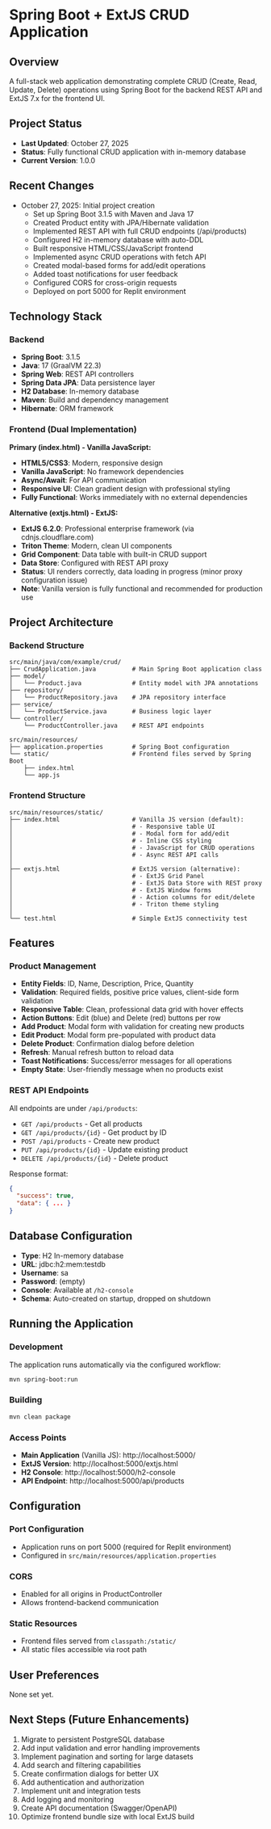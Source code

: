 # Spring Boot + ExtJS CRUD Application

## Overview
A full-stack web application demonstrating complete CRUD (Create, Read, Update, Delete) operations using Spring Boot for the backend REST API and ExtJS 7.x for the frontend UI.

## Project Status
- **Last Updated**: October 27, 2025
- **Status**: Fully functional CRUD application with in-memory database
- **Current Version**: 1.0.0

## Recent Changes
- October 27, 2025: Initial project creation
  - Set up Spring Boot 3.1.5 with Maven and Java 17
  - Created Product entity with JPA/Hibernate validation
  - Implemented REST API with full CRUD endpoints (/api/products)
  - Configured H2 in-memory database with auto-DDL
  - Built responsive HTML/CSS/JavaScript frontend
  - Implemented async CRUD operations with fetch API
  - Created modal-based forms for add/edit operations
  - Added toast notifications for user feedback
  - Configured CORS for cross-origin requests
  - Deployed on port 5000 for Replit environment

## Technology Stack

### Backend
- **Spring Boot**: 3.1.5
- **Java**: 17 (GraalVM 22.3)
- **Spring Web**: REST API controllers
- **Spring Data JPA**: Data persistence layer
- **H2 Database**: In-memory database
- **Maven**: Build and dependency management
- **Hibernate**: ORM framework

### Frontend (Dual Implementation)

**Primary (index.html) - Vanilla JavaScript:**
- **HTML5/CSS3**: Modern, responsive design
- **Vanilla JavaScript**: No framework dependencies
- **Async/Await**: For API communication
- **Responsive UI**: Clean gradient design with professional styling
- **Fully Functional**: Works immediately with no external dependencies

**Alternative (extjs.html) - ExtJS:**
- **ExtJS 6.2.0**: Professional enterprise framework (via cdnjs.cloudflare.com)
- **Triton Theme**: Modern, clean UI components  
- **Grid Component**: Data table with built-in CRUD support
- **Data Store**: Configured with REST API proxy
- **Status**: UI renders correctly, data loading in progress (minor proxy configuration issue)
- **Note**: Vanilla version is fully functional and recommended for production use

## Project Architecture

### Backend Structure
```
src/main/java/com/example/crud/
├── CrudApplication.java          # Main Spring Boot application class
├── model/
│   └── Product.java              # Entity model with JPA annotations
├── repository/
│   └── ProductRepository.java    # JPA repository interface
├── service/
│   └── ProductService.java       # Business logic layer
└── controller/
    └── ProductController.java    # REST API endpoints

src/main/resources/
├── application.properties        # Spring Boot configuration
└── static/                       # Frontend files served by Spring Boot
    ├── index.html
    └── app.js
```

### Frontend Structure
```
src/main/resources/static/
├── index.html                    # Vanilla JS version (default):
│                                 # - Responsive table UI
│                                 # - Modal form for add/edit
│                                 # - Inline CSS styling
│                                 # - JavaScript for CRUD operations
│                                 # - Async REST API calls
│
├── extjs.html                    # ExtJS version (alternative):
│                                 # - ExtJS Grid Panel
│                                 # - ExtJS Data Store with REST proxy
│                                 # - ExtJS Window forms
│                                 # - Action columns for edit/delete
│                                 # - Triton theme styling
│
└── test.html                     # Simple ExtJS connectivity test
```

## Features

### Product Management
- **Entity Fields**: ID, Name, Description, Price, Quantity
- **Validation**: Required fields, positive price values, client-side form validation
- **Responsive Table**: Clean, professional data grid with hover effects
- **Action Buttons**: Edit (blue) and Delete (red) buttons per row
- **Add Product**: Modal form with validation for creating new products
- **Edit Product**: Modal form pre-populated with product data
- **Delete Product**: Confirmation dialog before deletion
- **Refresh**: Manual refresh button to reload data
- **Toast Notifications**: Success/error messages for all operations
- **Empty State**: User-friendly message when no products exist

### REST API Endpoints
All endpoints are under `/api/products`:
- `GET /api/products` - Get all products
- `GET /api/products/{id}` - Get product by ID
- `POST /api/products` - Create new product
- `PUT /api/products/{id}` - Update existing product
- `DELETE /api/products/{id}` - Delete product

Response format:
```json
{
  "success": true,
  "data": { ... }
}
```

## Database Configuration
- **Type**: H2 In-memory database
- **URL**: jdbc:h2:mem:testdb
- **Username**: sa
- **Password**: (empty)
- **Console**: Available at `/h2-console`
- **Schema**: Auto-created on startup, dropped on shutdown

## Running the Application

### Development
The application runs automatically via the configured workflow:
```bash
mvn spring-boot:run
```

### Building
```bash
mvn clean package
```

### Access Points
- **Main Application** (Vanilla JS): http://localhost:5000/
- **ExtJS Version**: http://localhost:5000/extjs.html
- **H2 Console**: http://localhost:5000/h2-console
- **API Endpoint**: http://localhost:5000/api/products

## Configuration

### Port Configuration
- Application runs on port 5000 (required for Replit environment)
- Configured in `src/main/resources/application.properties`

### CORS
- Enabled for all origins in ProductController
- Allows frontend-backend communication

### Static Resources
- Frontend files served from `classpath:/static/`
- All static files accessible via root path

## User Preferences
None set yet.

## Next Steps (Future Enhancements)
1. Migrate to persistent PostgreSQL database
2. Add input validation and error handling improvements
3. Implement pagination and sorting for large datasets
4. Add search and filtering capabilities
5. Create confirmation dialogs for better UX
6. Add authentication and authorization
7. Implement unit and integration tests
8. Add logging and monitoring
9. Create API documentation (Swagger/OpenAPI)
10. Optimize frontend bundle size with local ExtJS build
